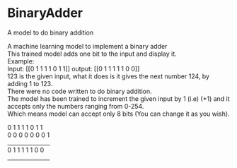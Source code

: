 # BinaryAdder
A model to do binary addition

A machine learning model to implement a binary adder<br>
This trained model adds one bit to the input and display it.<br>
Example:<br>
Input: [[0 1 1 1 1 0 1 1]] output: [[0 1 1 1 1 1 0 0]]<br>
123 is the given input, what it does is it gives the next number 124, by adding 1 to 123.<br>
There were no code written to do binary addition.<br>
The model has been trained to increment the given input by 1 (i.e) (+1) and it accepts only the numbers ranging from 0-254.<br>
Which means model can accept only 8 bits (You can change it as you wish).

0 1 1 1 1 0 1 1<br>
0 0 0 0 0 0 0 1<br>
_______________<br>
0 1 1 1 1 1 0 0<br>
_______________<br>
